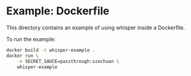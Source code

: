 # Example: Dockerfile

This directory contains an example of using whisper inside a Dockerfile.

To run the example:

```bash
docker build -t whisper-example .
docker run \
    -e SECRET_SAUCE=passthrough:szechuan \
    whisper-example
```
